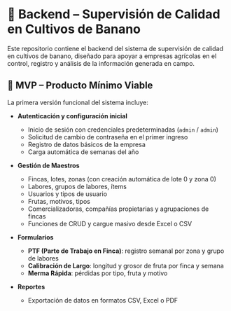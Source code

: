 # 🍌 Backend – Supervisión de Calidad en Cultivos de Banano

Este repositorio contiene el backend del sistema de supervisión de calidad en cultivos de banano, diseñado para apoyar a empresas agrícolas en el control, registro y análisis de la información generada en campo.

## 🚀 MVP – Producto Mínimo Viable

La primera versión funcional del sistema incluye:

- **Autenticación y configuración inicial**
  - Inicio de sesión con credenciales predeterminadas (`admin` / `admin`)
  - Solicitud de cambio de contraseña en el primer ingreso
  - Registro de datos básicos de la empresa
  - Carga automática de semanas del año

- **Gestión de Maestros**
  - Fincas, lotes, zonas (con creación automática de lote 0 y zona 0)
  - Labores, grupos de labores, ítems
  - Usuarios y tipos de usuario
  - Frutas, motivos, tipos
  - Comercializadoras, compañías propietarias y agrupaciones de fincas
  - Funciones de CRUD y cargue masivo desde Excel o CSV

- **Formularios**
  - **PTF (Parte de Trabajo en Finca)**: registro semanal por zona y grupo de labores
  - **Calibración de Largo**: longitud y grosor de fruta por finca y semana
  - **Merma Rápida**: pérdidas por tipo, fruta y motivo

- **Reportes**
  - Exportación de datos en formatos CSV, Excel o PDF

